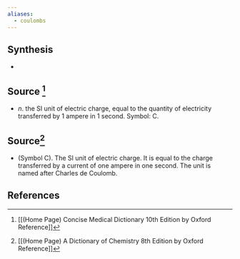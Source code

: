 ```yaml
---
aliases:
  - coulombs
---
```

## Synthesis
- 
## Source [^1]
- $n$. the SI unit of electric charge, equal to the quantity of electricity transferred by 1 ampere in 1 second. Symbol: C.
## Source[^2]
- (Symbol C). The SI unit of electric charge. It is equal to the charge transferred by a current of one ampere in one second. The unit is named after Charles de Coulomb.
## References

[^1]: [[(Home Page) Concise Medical Dictionary 10th Edition by Oxford Reference]]
[^2]: [[(Home Page) A Dictionary of Chemistry 8th Edition by Oxford Reference]]